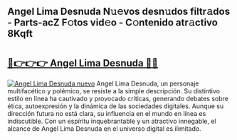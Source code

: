 ## Angel Lima Desnuda N𝚞𝚎vos desn𝚞dos filtr𝚊dos - Parts-acZ F𝚘tos vid𝚎o - C𝚘ntenido atr𝚊ctivo 8Kqft

# <h2><a href="http://mb0o1sp.tromn.icu/?c=Angel+Lima+Desnuda">🔗👉👉👉 Angel Lima Desnuda 🔗🔗</a></h2>

[![Angel Lima Desnuda nuevo](https://i.imgur.com/pEAQMta.gif)](http://mb0o1sp.tromn.icu/?c=Angel+Lima+Desnuda)
Angel Lima Desnuda, un personaje multifacético y polémico, se resiste a la simple descripción. Su distintivo estilo en línea ha cautivado y provocado críticas, generando debates sobre ética, autoexpresión y la dinámica de las sociedades digitales. Aunque su dirección futura no está clara, su influencia en el mundo en línea es indiscutible. Con un espíritu inquebrantable y un atractivo innegable, el alcance de Angel Lima Desnuda en el universo digital es ilimitado.
